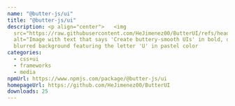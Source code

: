 ```yaml
---
name: "@butter-js/ui"
title: "@butter-js/ui"
description: <p align="center">   <img
  src="https://raw.githubusercontent.com/HeJimenez00/ButterUI/refs/heads/main/src/assets/OG.jpg"
  alt="Image with text that says 'Create buttery-smooth UIs' in bold, over a
  blurred background featuring the letter 'U' in pastel color
categories:
  - css+ui
  - frameworks
  - media
npmUrl: https://www.npmjs.com/package/@butter-js/ui
homepageUrl: https://github.com/HeJimenez00/ButterUI
downloads: 25
---
```

